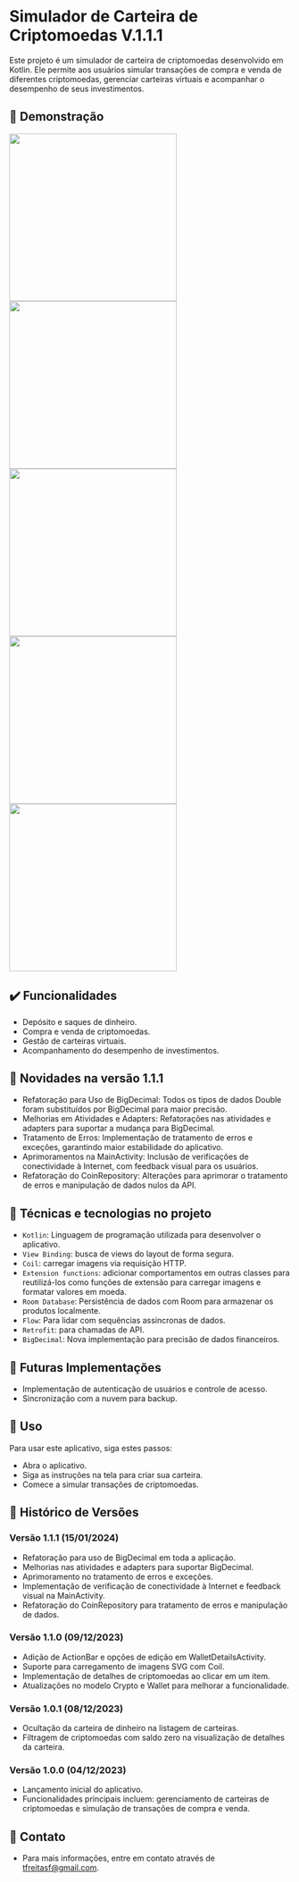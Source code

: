 # Simulador de Carteira de Criptomoedas V.1.1.1

Este projeto é um simulador de carteira de criptomoedas desenvolvido em Kotlin. Ele permite aos usuários simular transações de compra e venda de diferentes criptomoedas, gerenciar carteiras virtuais e acompanhar o desempenho de seus investimentos.

## 🎥 Demonstração
<p float="left">  
  <img src="https://github.com/tfreitasf/SimuladorCarteiraCrypto/assets/83042767/a5d06c5a-d243-4e72-902a-26724cc6cdc1" width="300" />
  <img src="https://github.com/tfreitasf/SimuladorCarteiraCrypto/assets/83042767/a69fb18f-9785-48c9-a604-e16ce989343d" width="300" />
  <img src="https://github.com/tfreitasf/SimuladorCarteiraCrypto/assets/83042767/ef2c74ff-4614-4408-9373-472861509e8e" width="300" />
  <img src="https://github.com/tfreitasf/SimuladorCarteiraCrypto/assets/83042767/721ab929-11fd-4752-a3f7-d50c7bc15b31" width="300" />
  <img src="https://github.com/tfreitasf/SimuladorCarteiraCrypto/assets/83042767/b8fcd8f6-57cf-4e12-8121-18ffcb746f3b" width="300" />
</p>




## ✔️ Funcionalidades
- Depósito e saques de dinheiro.
- Compra e venda de criptomoedas.
- Gestão de carteiras virtuais.
- Acompanhamento do desempenho de investimentos.

## 🌟 Novidades na versão 1.1.1
- Refatoração para Uso de BigDecimal: Todos os tipos de dados Double foram substituídos por BigDecimal para maior precisão.
- Melhorias em Atividades e Adapters: Refatorações nas atividades e adapters para suportar a mudança para BigDecimal.
- Tratamento de Erros: Implementação de tratamento de erros e exceções, garantindo maior estabilidade do aplicativo.
- Aprimoramentos na MainActivity: Inclusão de verificações de conectividade à Internet, com feedback visual para os usuários.
- Refatoração do CoinRepository: Alterações para aprimorar o tratamento de erros e manipulação de dados nulos da API.


## 🔨 Técnicas e tecnologias no projeto
- `Kotlin`: Linguagem de programação utilizada para desenvolver o aplicativo.
- `View Binding`: busca de views do layout de forma segura.
- `Coil`: carregar imagens via requisição HTTP.
- `Extension functions`: adicionar comportamentos em outras classes para reutilizá-los como funções de extensão para carregar imagens e formatar valores em moeda.
- `Room Database`: Persistência de dados com Room para armazenar os produtos localmente.
- `Flow`: Para lidar com sequências assíncronas de dados.
- `Retrofit`: para chamadas de API.
- `BigDecimal`: Nova implementação para precisão de dados financeiros.

## 🚀 Futuras Implementações
- Implementação de autenticação de usuários e controle de acesso.
- Sincronização com a nuvem para backup.


## 📝 Uso
Para usar este aplicativo, siga estes passos:

- Abra o aplicativo.
- Siga as instruções na tela para criar sua carteira.
- Comece a simular transações de criptomoedas.

## 📝 Histórico de Versões

### Versão 1.1.1 (15/01/2024)
- Refatoração para uso de BigDecimal em toda a aplicação.
- Melhorias nas atividades e adapters para suportar BigDecimal.
- Aprimoramento no tratamento de erros e exceções.
- Implementação de verificação de conectividade à Internet e feedback visual na MainActivity.
- Refatoração do CoinRepository para tratamento de erros e manipulação de dados.

### Versão 1.1.0 (09/12/2023)
- Adição de ActionBar e opções de edição em WalletDetailsActivity.
- Suporte para carregamento de imagens SVG com Coil.
- Implementação de detalhes de criptomoedas ao clicar em um item.
- Atualizações no modelo Crypto e Wallet para melhorar a funcionalidade.

### Versão 1.0.1 (08/12/2023)
- Ocultação da carteira de dinheiro na listagem de carteiras.
- Filtragem de criptomoedas com saldo zero na visualização de detalhes da carteira.

### Versão 1.0.0 (04/12/2023)
- Lançamento inicial do aplicativo.
- Funcionalidades principais incluem: gerenciamento de carteiras de criptomoedas e simulação de transações de compra e venda.

## 📧 Contato
- Para mais informações, entre em contato através de tfreitasf@gmail.com.

